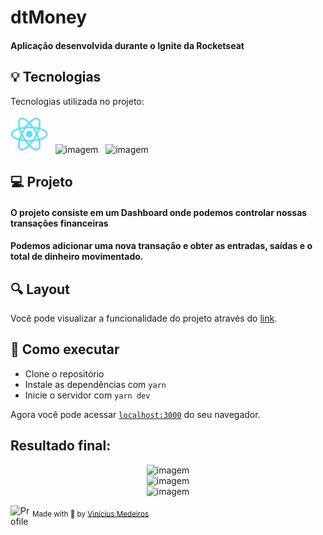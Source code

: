 # dtMoney

<p align="center">
  
<h4>
  Aplicação desenvolvida durante o Ignite da Rocketseat
</h4>

## 💡 Tecnologias

Tecnologias utilizada no projeto:

<img src="https://raw.githubusercontent.com/devicons/devicon/master/icons/react/react-original.svg" width="60"> &nbsp;
<img src="https://cdn.iconscout.com/icon/free/png-512/typescript-1174965.png" alt="imagem" width="60"> &nbsp;
<img src="https://i.imgur.com/Y194qy5.png" alt="imagem" width="63"> &nbsp;

## 💻 Projeto
#### O projeto consiste em um Dashboard onde podemos controlar nossas transações financeiras
#### Podemos adicionar uma nova transação e obter as entradas, saídas e o total de dinheiro movimentado.
  
## 🔍 Layout

Você pode visualizar a funcionalidade do projeto através do [link](https://dt-money-ignite-vini.vercel.app/).

## 🚀 Como executar

- Clone o repositório
- Instale as dependências com `yarn`
- Inicie o servidor com `yarn dev`

Agora você pode acessar [`localhost:3000`](http://localhost:3000) do seu navegador.
  
## Resultado final:
<p align="center">
<img  src="https://i.imgur.com/1qYR4O9.png" alt="imagem" width=900px> <br>
<img  src="https://i.imgur.com/0quPwiK.png" alt="imagem" width=900px> <br>
<img  src="https://i.imgur.com/eQh0tqT.png" alt="imagem" width=900px> <br>

<div>
  <img align="left" src="https://i.imgur.com/b5ORqyx.png" width=35 alt="Profile"/>
  <sub>Made with 💜 by <a href="https://github.com/vinimedeiros13">Vinícius Medeiros</a></sub>
</div>
